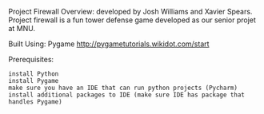 Project Firewall
Overview:
developed by Josh Williams and Xavier Spears. Project firewall is a fun tower defense game developed as our senior projet at MNU.

Built Using:
Pygame http://pygametutorials.wikidot.com/start

Prerequisites:

    install Python
    install Pygame 
    make sure you have an IDE that can run python projects (Pycharm)
    install additional packages to IDE (make sure IDE has package that handles Pygame)